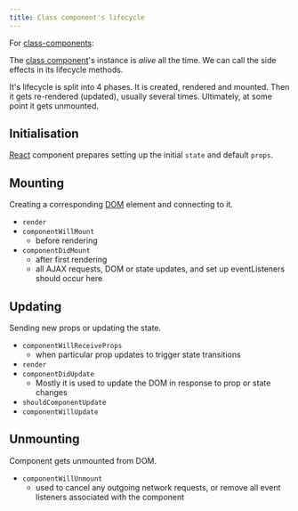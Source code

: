 ```yaml
---
title: Class component's lifecycle
---
```


For [class-components](/knowledge/react/class-components.md):

The [class component](/knowledge/react/class-components.md)'s instance is _alive_ all the time. We can call the side effects in its lifecycle methods. 

It's lifecycle is split into 4 phases. It is created, rendered and mounted. Then it gets re-rendered (updated), usually several times. Ultimately, at some point it gets unmounted.

## Initialisation

[React](knowledge/react/react.md) component prepares setting up the initial `state` and default `props`.

## Mounting

Creating a corresponding [DOM](/knowledge/webdev/dom.md) element and connecting to it.

- `render`
- `componentWillMount`
  - before rendering
- `componentDidMount`
  - after first rendering
  - all AJAX requests, DOM or state updates, and set up eventListeners should occur here

## Updating

Sending new props or updating the state.

- `componentWillReceiveProps`
  - when particular prop updates to trigger state transitions
- `render`
- `componentDidUpdate`
  - Mostly it is used to update the DOM in response to prop or state changes
- `shouldComponentUpdate`
- `componentWillUpdate`

## Unmounting

Component gets unmounted from DOM.

- `componentWillUnmount`
  - used to cancel any outgoing network requests, or remove all event listeners associated with the component
